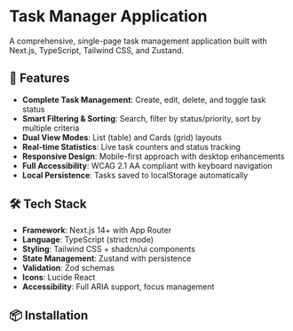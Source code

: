 # Task Manager Application

A comprehensive, single-page task management application built with Next.js, TypeScript, Tailwind CSS, and Zustand.

## 🚀 Features

- **Complete Task Management**: Create, edit, delete, and toggle task status
- **Smart Filtering & Sorting**: Search, filter by status/priority, sort by multiple criteria
- **Dual View Modes**: List (table) and Cards (grid) layouts
- **Real-time Statistics**: Live task counters and status tracking
- **Responsive Design**: Mobile-first approach with desktop enhancements
- **Full Accessibility**: WCAG 2.1 AA compliant with keyboard navigation
- **Local Persistence**: Tasks saved to localStorage automatically

## 🛠️ Tech Stack

- **Framework**: Next.js 14+ with App Router
- **Language**: TypeScript (strict mode)
- **Styling**: Tailwind CSS + shadcn/ui components
- **State Management**: Zustand with persistence
- **Validation**: Zod schemas
- **Icons**: Lucide React
- **Accessibility**: Full ARIA support, focus management

## 📦 Installation
